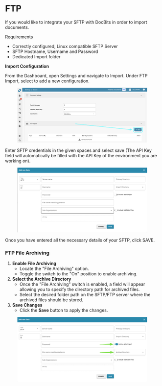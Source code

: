 # FTP

If you would like to integrate your SFTP with DocBits in order to import documents.

Requirements

* Correctly configured, Linux compatible SFTP Server
* SFTP Hostname, Username and Password
* Dedicated Import folder

**Import Configuration**

From the Dashboard, open Settings and navigate to Import. Under FTP Import, select to add a new configuration.

<figure><img src="../../.gitbook/assets/ftp1.png" alt=""><figcaption></figcaption></figure>

Enter SFTP credentials in the given spaces and select save (The API Key field will automatically be filled with the API Key of the environment you are working on).

<figure><img src="../../.gitbook/assets/image (3).png" alt=""><figcaption></figcaption></figure>

Once you have entered all the necessary details of your SFTP, click SAVE.

### **FTP File Archiving**

1. **Enable File Archiving**
   * Locate the "File Archiving" option.
   * Toggle the switch to the "On" position to enable archiving.
2. **Select the Archive Directory**
   * Once the "File Archiving" switch is enabled, a field will appear allowing you to specify the directory path for archived files.
   * Select the desired folder path on the SFTP/FTP server where the archived files should be stored.
3. **Save Changes**
   * Click the **Save** button to apply the changes.

<figure><img src="../../.gitbook/assets/image (4).png" alt=""><figcaption></figcaption></figure>
